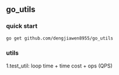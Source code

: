 ## go_utils

### quick start

```bash
go get github.com/dengjiawen8955/go_utils
```

### utils

1.test_util: loop time +  time cost + ops (QPS)

